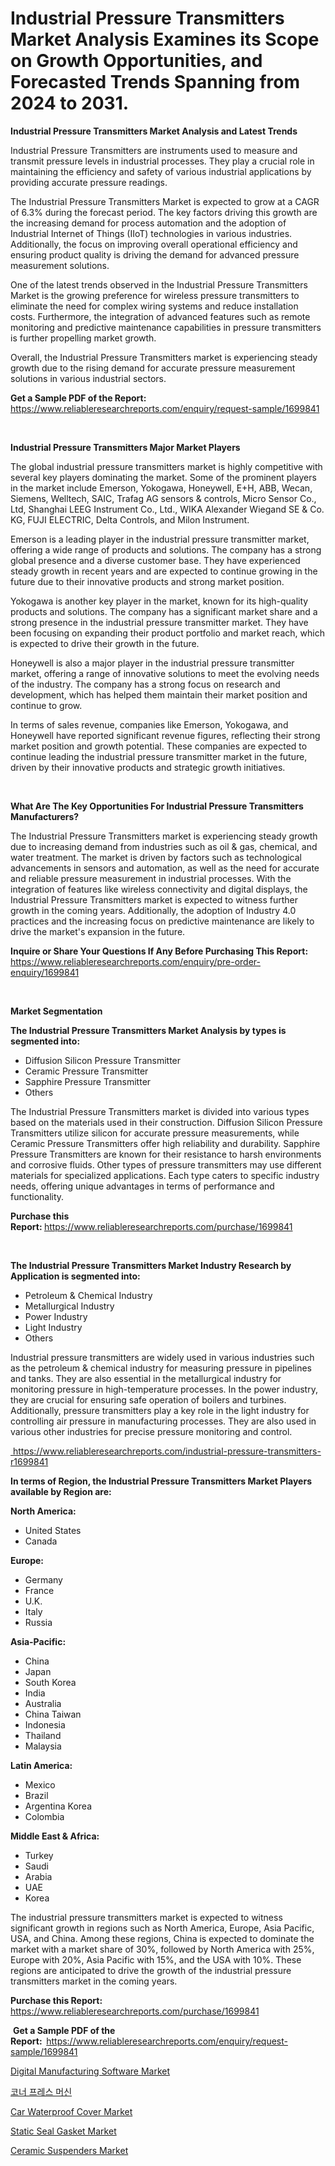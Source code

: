 <p><h1>Industrial Pressure Transmitters Market Analysis Examines its Scope on Growth Opportunities, and Forecasted Trends Spanning from 2024 to 2031.</h1></p><p><strong>Industrial Pressure Transmitters Market Analysis and Latest Trends</strong></p>
<p><p>Industrial Pressure Transmitters are instruments used to measure and transmit pressure levels in industrial processes. They play a crucial role in maintaining the efficiency and safety of various industrial applications by providing accurate pressure readings.</p><p>The Industrial Pressure Transmitters Market is expected to grow at a CAGR of 6.3% during the forecast period. The key factors driving this growth are the increasing demand for process automation and the adoption of Industrial Internet of Things (IIoT) technologies in various industries. Additionally, the focus on improving overall operational efficiency and ensuring product quality is driving the demand for advanced pressure measurement solutions.</p><p>One of the latest trends observed in the Industrial Pressure Transmitters Market is the growing preference for wireless pressure transmitters to eliminate the need for complex wiring systems and reduce installation costs. Furthermore, the integration of advanced features such as remote monitoring and predictive maintenance capabilities in pressure transmitters is further propelling market growth.</p><p>Overall, the Industrial Pressure Transmitters market is experiencing steady growth due to the rising demand for accurate pressure measurement solutions in various industrial sectors.</p></p>
<p><strong>Get a Sample PDF of the Report:&nbsp;</strong> <a href="https://www.reliableresearchreports.com/enquiry/request-sample/1699841">https://www.reliableresearchreports.com/enquiry/request-sample/1699841</a></p>
<p>&nbsp;</p>
<p><strong>Industrial Pressure Transmitters Major Market Players</strong></p>
<p><p>The global industrial pressure transmitters market is highly competitive with several key players dominating the market. Some of the prominent players in the market include Emerson, Yokogawa, Honeywell, E+H, ABB, Wecan, Siemens, Welltech, SAIC, Trafag AG sensors & controls, Micro Sensor Co., Ltd, Shanghai LEEG Instrument Co., Ltd., WIKA Alexander Wiegand SE & Co. KG, FUJI ELECTRIC, Delta Controls, and Milon Instrument.</p><p>Emerson is a leading player in the industrial pressure transmitter market, offering a wide range of products and solutions. The company has a strong global presence and a diverse customer base. They have experienced steady growth in recent years and are expected to continue growing in the future due to their innovative products and strong market position.</p><p>Yokogawa is another key player in the market, known for its high-quality products and solutions. The company has a significant market share and a strong presence in the industrial pressure transmitter market. They have been focusing on expanding their product portfolio and market reach, which is expected to drive their growth in the future.</p><p>Honeywell is also a major player in the industrial pressure transmitter market, offering a range of innovative solutions to meet the evolving needs of the industry. The company has a strong focus on research and development, which has helped them maintain their market position and continue to grow.</p><p>In terms of sales revenue, companies like Emerson, Yokogawa, and Honeywell have reported significant revenue figures, reflecting their strong market position and growth potential. These companies are expected to continue leading the industrial pressure transmitter market in the future, driven by their innovative products and strategic growth initiatives.</p></p>
<p>&nbsp;</p>
<p><strong>What Are The Key Opportunities For Industrial Pressure Transmitters Manufacturers?</strong></p>
<p><p>The Industrial Pressure Transmitters market is experiencing steady growth due to increasing demand from industries such as oil & gas, chemical, and water treatment. The market is driven by factors such as technological advancements in sensors and automation, as well as the need for accurate and reliable pressure measurement in industrial processes. With the integration of features like wireless connectivity and digital displays, the Industrial Pressure Transmitters market is expected to witness further growth in the coming years. Additionally, the adoption of Industry 4.0 practices and the increasing focus on predictive maintenance are likely to drive the market's expansion in the future.</p></p>
<p><strong>Inquire or Share Your Questions If Any Before Purchasing This Report:</strong> <a href="https://www.reliableresearchreports.com/enquiry/pre-order-enquiry/1699841">https://www.reliableresearchreports.com/enquiry/pre-order-enquiry/1699841</a></p>
<p>&nbsp;</p>
<p><strong>Market Segmentation</strong></p>
<p><strong>The Industrial Pressure Transmitters Market Analysis by types is segmented into:</strong></p>
<p><ul><li>Diffusion Silicon Pressure Transmitter</li><li>Ceramic Pressure Transmitter</li><li>Sapphire Pressure Transmitter</li><li>Others</li></ul></p>
<p><p>The Industrial Pressure Transmitters market is divided into various types based on the materials used in their construction. Diffusion Silicon Pressure Transmitters utilize silicon for accurate pressure measurements, while Ceramic Pressure Transmitters offer high reliability and durability. Sapphire Pressure Transmitters are known for their resistance to harsh environments and corrosive fluids. Other types of pressure transmitters may use different materials for specialized applications. Each type caters to specific industry needs, offering unique advantages in terms of performance and functionality.</p></p>
<p><strong>Purchase this Report:&nbsp;</strong><a href="https://www.reliableresearchreports.com/purchase/1699841">https://www.reliableresearchreports.com/purchase/1699841</a></p>
<p>&nbsp;</p>
<p><strong>The Industrial Pressure Transmitters Market Industry Research by Application is segmented into:</strong></p>
<p><ul><li>Petroleum & Chemical Industry</li><li>Metallurgical Industry</li><li>Power Industry</li><li>Light Industry</li><li>Others</li></ul></p>
<p><p>Industrial pressure transmitters are widely used in various industries such as the petroleum & chemical industry for measuring pressure in pipelines and tanks. They are also essential in the metallurgical industry for monitoring pressure in high-temperature processes. In the power industry, they are crucial for ensuring safe operation of boilers and turbines. Additionally, pressure transmitters play a key role in the light industry for controlling air pressure in manufacturing processes. They are also used in various other industries for precise pressure monitoring and control.</p></p>
<p><a href="https://www.reliableresearchreports.com/industrial-pressure-transmitters-r1699841">&nbsp;https://www.reliableresearchreports.com/industrial-pressure-transmitters-r1699841</a></p>
<p><strong>In terms of Region, the Industrial Pressure Transmitters Market Players available by Region are:</strong></p>
<p>
    <p> <strong> North America: </strong>
        <ul>
            <li>United States</li>
            <li>Canada</li>
        </ul>
        </p> 
    <p> <strong> Europe: </strong>
        <ul>
            <li>Germany</li>
            <li>France</li>
            <li>U.K.</li>
            <li>Italy</li>
            <li>Russia</li>
        </ul>
        </p> 
    <p> <strong> Asia-Pacific: </strong>
        <ul>
            <li>China</li>
            <li>Japan</li>
            <li>South Korea</li>
            <li>India</li>
            <li>Australia</li>
            <li>China Taiwan</li>
            <li>Indonesia</li>
            <li>Thailand</li>
            <li>Malaysia</li>
        </ul>
        </p> 
    <p> <strong> Latin America: </strong>
        <ul>
            <li>Mexico</li>
            <li>Brazil</li>
            <li>Argentina Korea</li>
            <li>Colombia</li>
        </ul>
        </p> 
    <p> <strong> Middle East & Africa: </strong>
        <ul>
            <li>Turkey</li>
            <li>Saudi</li>
            <li>Arabia</li>
            <li>UAE</li>
            <li>Korea</li>
        </ul>
    </p>
    </p>
<p><p>The industrial pressure transmitters market is expected to witness significant growth in regions such as North America, Europe, Asia Pacific, USA, and China. Among these regions, China is expected to dominate the market with a market share of 30%, followed by North America with 25%, Europe with 20%, Asia Pacific with 15%, and the USA with 10%. These regions are anticipated to drive the growth of the industrial pressure transmitters market in the coming years.</p></p>
<p><strong>Purchase this Report: </strong><a href="https://www.reliableresearchreports.com/purchase/1699841">https://www.reliableresearchreports.com/purchase/1699841</a></p>
<p>&nbsp;<strong>Get a Sample PDF of the Report:&nbsp;&nbsp;</strong><a href="https://www.reliableresearchreports.com/enquiry/request-sample/1699841">https://www.reliableresearchreports.com/enquiry/request-sample/1699841</a></p>
<p><strong></strong></p>
<p><p><a href="https://www.linkedin.com/pulse/digital-manufacturing-software-market-analysis-its-cagr-segmentation-ugwyc">Digital Manufacturing Software Market</a></p><p><a href="https://github.com/CarmellaLang1/Market-Research-Report-List-1/blob/main/478929364563.md">코너 프레스 머신</a></p><p><a href="https://issuu.com/reportprime-2/docs/car-waterproof-cover-market-size-2030.pptx">Car Waterproof Cover Market</a></p><p><a href="https://github.com/NaomieConner2023/Market-Research-Report-List-1/blob/main/static-seal-gasket-market.md">Static Seal Gasket Market</a></p><p><a href="https://www.linkedin.com/pulse/ceramic-suspenders-market-comprehensive-assessment-type-loc0f">Ceramic Suspenders Market</a></p></p>
